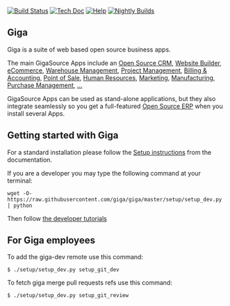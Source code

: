 [![Build Status](http://runbot.gigasource.de/runbot/badge/flat/7/master.svg)](http://runbot.gigasource.de/runbot/repo/git-github-com-giga-enterprise-7)
[![Tech Doc](http://img.shields.io/badge/14.0-docs-875A7B.svg?style=flat)](http://www.gigasource.de/documentation/15.0)
[![Help](http://img.shields.io/badge/master-help-875A7B.svg?style=flat)](https://www.gigasource.de/forum/help-1)
[![Nightly Builds](http://img.shields.io/badge/master-nightly-875A7B.svg?style=flat)](http://nightly.gigasource.de/)

Giga
----

Giga is a suite of web based open source business apps.

The main GigaSource Apps include an <a href="https://www.gigasource.de/app/crm">Open Source CRM</a>,
<a href="https://www.gigasource.de/app/website">Website Builder</a>,
<a href="https://www.gigasource.de/app/ecommerce">eCommerce</a>,
<a href="https://www.gigasource.de/app/inventory">Warehouse Management</a>,
<a href="https://www.gigasource.de/app/project">Project Management</a>,
<a href="https://www.gigasource.de/app/accounting">Billing &amp; Accounting</a>,
<a href="https://www.gigasource.de/app/point-of-sale-shop">Point of Sale</a>,
<a href="https://www.gigasource.de/app/employees">Human Resources</a>,
<a href="https://www.gigasource.de/app/lead-automation">Marketing</a>,
<a href="https://www.gigasource.de/app/manufacturing">Manufacturing</a>,
<a href="https://www.gigasource.de/app/purchase">Purchase Management</a>,
<a href="https://www.gigasource.de/">...</a>

GigaSource Apps can be used as stand-alone applications, but they also integrate seamlessly so you get
a full-featured <a href="https://www.gigasource.de">Open Source ERP</a> when you install several Apps.

Getting started with Giga
-------------------------

For a standard installation please follow the <a href="https://www.gigasource.de/documentation/15.0/administration/install/install.html">Setup instructions</a>
from the documentation.

If you are a developer you may type the following command at your terminal:

    wget -O- https://raw.githubusercontent.com/giga/giga/master/setup/setup_dev.py | python

Then follow <a href="https://www.gigasource.de/documentation/15.0/developer/howtos.html">the developer tutorials</a>

For Giga employees
------------------

To add the giga-dev remote use this command:

    $ ./setup/setup_dev.py setup_git_dev

To fetch giga merge pull requests refs use this command:

    $ ./setup/setup_dev.py setup_git_review
